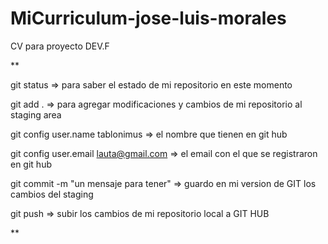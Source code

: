 # MiCurriculum-jose-luis-morales
CV para proyecto DEV.F

**

git status => para saber el estado de mi repositorio en este momento

git add . => para agregar modificaciones y cambios de mi repositorio al staging area

git config user.name tablonimus  => el nombre que tienen en git hub

git config user.email lauta@gmail.com  => el email con el que se registraron en git hub

git commit -m "un mensaje para tener"  => guardo en mi version de GIT los cambios del staging

git push => subir los cambios de mi repositorio local a GIT HUB

**
